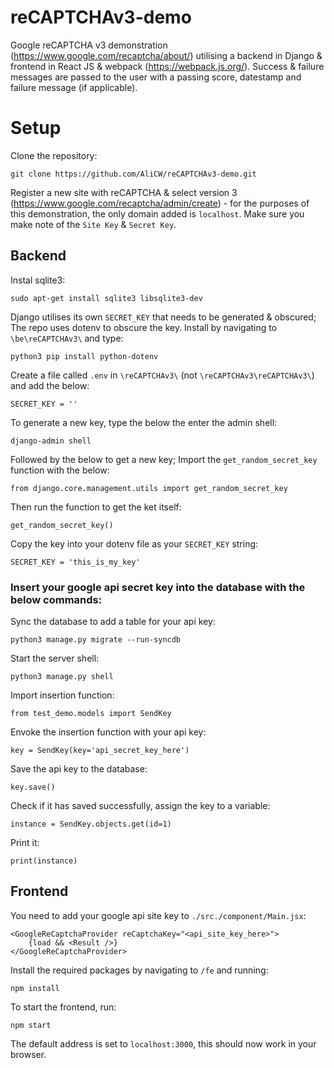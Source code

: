 # reCAPTCHAv3-demo
Google reCAPTCHA v3 demonstration (https://www.google.com/recaptcha/about/) utilising a backend in Django & frontend in React JS & webpack (https://webpack.js.org/). Success & failure messages are passed to the user with a passing score, datestamp and failure message (if applicable).

# Setup

Clone the repository:

    git clone https://github.com/AliCW/reCAPTCHAv3-demo.git

Register a new site with reCAPTCHA & select version 3 (https://www.google.com/recaptcha/admin/create) - for the purposes of this demonstration, the only domain added is `localhost`. Make sure you make note of the `Site Key` & `Secret Key`.

## Backend

Instal sqlite3:

    sudo apt-get install sqlite3 libsqlite3-dev

Django utilises its own `SECRET_KEY` that needs to be generated & obscured; The repo uses dotenv to obscure the key. Install by navigating to `\be\reCAPTCHAv3\` and type:

    python3 pip install python-dotenv

Create a file called `.env` in ` \reCAPTCHAv3\ ` (not ` \reCAPTCHAv3\reCAPTCHAv3\ `) and add the below:

    SECRET_KEY = ''

To generate a new key, type the below the enter the admin shell:

    django-admin shell

Followed by the below to get a new key; Import the ` get_random_secret_key ` function with the below:

    from django.core.management.utils import get_random_secret_key

Then run the function to get the ket itself:

    get_random_secret_key()

Copy the key into your dotenv file as your `SECRET_KEY` string:

    SECRET_KEY = 'this_is_my_key'

### Insert your google api secret key into the database with the below commands:

Sync the database to add a table for your api key:

    python3 manage.py migrate --run-syncdb

Start the server shell:

    python3 manage.py shell

Import insertion function:

    from test_demo.models import SendKey

Envoke the insertion function with your api key:

    key = SendKey(key='api_secret_key_here')

Save the api key to the database:

    key.save()

Check if it has saved successfully, assign the key to a variable:

    instance = SendKey.objects.get(id=1)

Print it:

    print(instance)

## Frontend

You need to add your google api site key to ` ./src./component/Main.jsx `: 

    <GoogleReCaptchaProvider reCaptchaKey="<api_site_key_here>">
        {load && <Result />}
    </GoogleReCaptchaProvider>

Install the required packages by navigating to `/fe` and running:

    npm install

To start the frontend, run:

    npm start

The default address is set to `localhost:3000`, this should now work in your browser.

